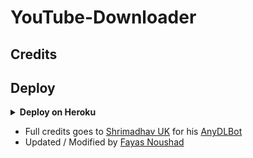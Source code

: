 # YouTube-Downloader

## Credits

## Deploy 

<details>
  <summary><b>Deploy on Heroku</b></summary>
<br/>

<p align="left">
  <a href="https://heroku.com/deploy?template=https://github.com/Monster-ZeroX/YouTube-Downloader">
     <img height="30px" src="https://img.shields.io/badge/Deploy%20To%20Heroku-blueviolet?style=for-the-badge&logo=heroku">
  </a>
</p>

</details>

- Full credits goes to [Shrimadhav UK](https://github.com/SpEcHiDe) for his [AnyDLBot](https://github.com/SpEcHiDe/AnyDLBot)
- Updated / Modified by [Fayas Noushad](https://github.com/FayasNoushad)
